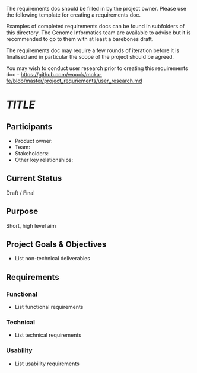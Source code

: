 The requirements doc should be filled in by the project owner. Please use the following template for creating a requirements doc.

Examples of completed requirements docs can be found in subfolders of this directory. The Genome Informatics team are available to advise but it is recommended to go to them with at least a barebones draft.

The requirements doc may require a few rounds of iteration before it is finalised and in particular the scope of the project should be agreed.

You may wish to conduct user research prior to creating this requirements doc - https://github.com/woook/moka-fe/blob/master/project_requriements/user_research.md

# _TITLE_
## Participants
- Product owner: 
- Team: 
- Stakeholders: 
- Other key relationships: 

## Current Status
Draft / Final

## Purpose
Short, high level aim

## Project Goals & Objectives
* List non-technical deliverables

## Requirements
### Functional
* List functional requirements

### Technical
* List technical requirements

### Usability
- List usability requirements
